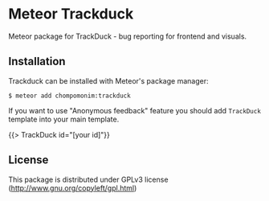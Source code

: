 Meteor Trackduck
================

Meteor package for TrackDuck - bug reporting for frontend and visuals.

Installation
------------

Trackduck can be installed with Meteor's package manager:

    $ meteor add chompomonim:trackduck

If you want to use "Anonymous feedback" feature you should add `TrackDuck` template into your main template.

  {{> TrackDuck id="[your id]"}}


License
-------

This package is distributed under GPLv3 license (http://www.gnu.org/copyleft/gpl.html)
